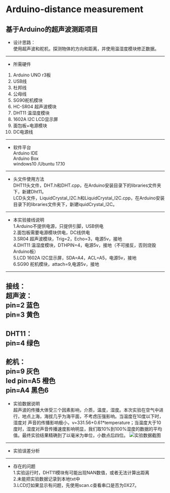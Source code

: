 # Arduino-distance measurement
基于Arduino的超声波测距项目  
---  
* 设计思路：  
使用超声波和舵机，探测物体的方向和距离，并使用温湿度模块修正数据。
---  
* 所需硬件  
1.	Arduino UNO r3板
2.	USB线
3.	杜邦线
4.	公母线
5.	SG90舵机模块
6.	HC-SR04 超声波模块
7.	DHT11 温湿度模块
8.	1602A I2C LCD显示屏
9.	面包板+电源模块
10.	DC电源线

---  
* 软件平台  
Arduino IDE  
Arduino Box  
windows10  /Ubuntu 17.10

----
* 头文件使用方法  
DHT11头文件，DHT.h和DHT.cpp，在Arduino安装目录下的libraries文件夹下，新建Dht11。  
LCD头文件，LiquidCrystal_I2C.h和LiquidCrystal_I2C.cpp，在Arduino安装目录下的libraries文件夹下，新建iquidCrystal_I2C。

---
* 本实验接线说明  
1.Arduino不提供电源，只提供引脚，USB供电  
2.面包板需要电源模块供电，DC线供电  
3.SR04 超声波模块，Trig=2，Echo=3，电源5v，接地  
4.DHT11 温湿度模块，DTHPIN=4，电源5v，接地（不可接反，否则烧毁Arduino板）  
5.LCD 1602A I2C显示屏，SDA=A4，ACL=A5，电源5v，接地  
6.SG90 舵机模块，attach=9,电源5v，接地  
---
接线：  
超声波：  
pin=2 蓝色  
pin=3 黄色    
---
DHT11：  
pin=4  绿色  
---
舵机：  
pin=9  灰色  
led    pin=A5  橙色  
pin=A4  黑色6 
---
* 实验数据说明  
超声波的传播大体受三个因素影响，介质，温度，湿度。本次实验在空气中进行，地点上海，海拔几乎为海平面，不考虑压强影响。当温度在10度以下时，湿度对
声音的传播影响极小，v=331.56+0.61*temperature；当温度大于10度时，湿度对声音传播速度影响明显，我们取10%到100%湿度的数据的平均值。最终实验结果精确到了以毫米为单位，小数点后四位。
![实验数据截图](https://raw.githubusercontent.com/xiao-yi/Arduino-wifi-waves/master/data.png)
---
* 实验误差分析

----
* 存在的问题  
1.实验运行时，DHT11模块有可能出现NAN数值，或者无法计算出距离  
2.未能把实验数据记录到本地txt中  
3.LCD灯如果显示有问题，先使用scan.c查看串口是否为0X27。